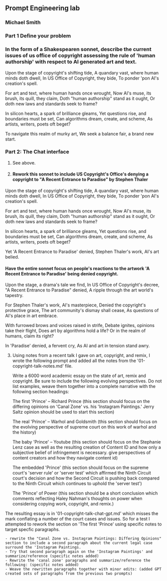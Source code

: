 ## Prompt Engineering lab

### Michael Smith

### Part 1 Define your problem

### In the form of a Shakespearen sonnet, describe the current issues of us office of copyright assessing the rule of 'human authorship' with respect to AI generated art and text.

Upon the stage of copyright's shifting tide,
A quandary vast, where human minds doth dwell,
In US Office of Copyright, they bide,
To ponder 'pon AI's creation's spell.

For art and text, where human hands once wrought,
Now AI's muse, its brush, its quill, they claim,
Doth "human authorship" stand as it ought,
Or doth new laws and standards seek to frame?

In silicon hearts, a spark of brilliance gleams,
Yet questions rise, and boundaries must be set,
Can algorithms dream, create, and scheme,
As artists, writers, poets oft beget?

To navigate this realm of murky art,
We seek a balance fair, a brand new start.

### Part 2: The Chat interface

1. See above.

2. #### Rework this sonnet to include US Copyright's Office's denying a copyright to "A Recent Entrance to Paradise" by Stephen Thaler

Upon the stage of copyright's shifting tide,
A quandary vast, where human minds doth dwell,
In US Office of Copyright, they bide,
To ponder 'pon AI's creation's spell.

For art and text, where human hands once wrought,
Now AI's muse, its brush, its quill, they claim,
Doth "human authorship" stand as it ought,
Or doth new laws and standards seek to frame?

In silicon hearts, a spark of brilliance gleams,
Yet questions rise, and boundaries must be set,
Can algorithms dream, create, and scheme,
As artists, writers, poets oft beget?

Yet 'A Recent Entrance to Paradise' denied,
Stephen Thaler's work, AI's art belied.

#### Have the entire sonnet focus on people's reactions to the artwork 'A Recent Entrance to Paradise' being denied copyright.

Upon the stage, a drama's tale we find,
In US Office of Copyright's decree,
"A Recent Entrance to Paradise" denied,
A ripple through the art world's tapestry.

For Stephen Thaler's work, AI's masterpiece,
Denied the copyright's protective grace,
The art community's dismay shall cease,
As questions of AI's place in art embrace.

With furrowed brows and voices raised in strife,
Debate ignites, opinions take their flight,
Does art by algorithms hold a life?
Or in the realm of humans, claim its right?

In 'Paradise' denied, a fervent cry,
As AI and art in tension stand awry.

3. Using notes from a recent talk I gave on art, copyright, and remix, I wrote the following prompt and added all the notes from the '01-copyright-talk-notes.md' file.

   Write a 6000 word academic essay on the state of art, remix and copyright. Be sure to include the following evolving perspectives. Do not list examples, weave them together into a complete narrative with the following section headings:

   The first 'Prince' – Richard Prince (this section should focus on the differing opinions on 'Canal Zone' vs. his 'Instagram Paintings.' Jerry Saltz opinion should be used to start this section)

   The real 'Prince' – Warhol and Goldsmith (this section should focus on the evolving perspective of supreme court on this work of warhol and the history)

   The baby 'Prince' – Youtube (this section should focus on the Stephanie Lenz case as well as the resulting creation of Content ID and how only a subjective belief of infringement is necessary. give perspectives of content creators and how they navigate content id)

   The embedded 'Prince' (this section should focus on the supreme court's 'server rule' or 'server test' which affirmed the Ninth Circuit court's decision and how the Second Circuit is pushing back compared to the Ninth Circuit which continues to uphold the 'server test')

   The 'Prince' of Power (this section should be a short conclusion which comments reflecting Haley Nahman's thoughts on power when considering copying work, copyright, and remix.)

The resulting essay is in '01-copyright-talk-chat-gpt.md' which misses the mark conflating a number of the court cases and issues. So for a test I attempted to rework the section on 'The first 'Prince' using specific notes to target specfic paragraphs.

    - rewrite the "Canal Zone vs. Instagram Paintings: Differing Opinions" section to include a second paragraph about the current legal case surround the 'Instagram Paintings.
    - Try that second paragraph again on the 'Instagram Paintings' and summarize/reference (specific notes added)
    - Rewrite the 'canal zone' paragraphs and summarize/reference the following: (specific notes added)
    - Weave the rewritten paragraphs together with minor edits: (added GPT created sets of paragraphs from the previous two prompts)
